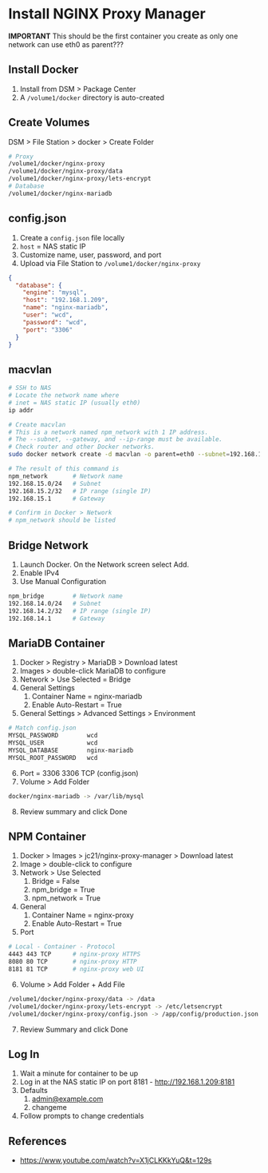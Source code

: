 # Install NGINX Proxy Manager

**IMPORTANT** This should be the first container you create as only one network can use eth0 as parent???


## Install Docker

1. Install from DSM > Package Center
2. A `/volume1/docker` directory is auto-created


## Create Volumes

DSM > File Station > docker > Create Folder

```bash
# Proxy
/volume1/docker/nginx-proxy
/volume1/docker/nginx-proxy/data
/volume1/docker/nginx-proxy/lets-encrypt
# Database
/volume1/docker/nginx-mariadb
```

## config.json

1. Create a `config.json` file locally
2. `host` = NAS static IP
3. Customize name, user, password, and port
4. Upload via File Station to `/volume1/docker/nginx-proxy`

```json
{
  "database": {
    "engine": "mysql",
    "host": "192.168.1.209",
    "name": "nginx-mariadb",
    "user": "wcd",
    "password": "wcd",
    "port": "3306"
  }
}
```

## macvlan 

```bash
# SSH to NAS
# Locate the network name where
# inet = NAS static IP (usually eth0)
ip addr

# Create macvlan
# This is a network named npm_network with 1 IP address.
# The --subnet, --gateway, and --ip-range must be available.
# Check router and other Docker networks.
sudo docker network create -d macvlan -o parent=eth0 --subnet=192.168.15.0/24 --gateway=192.168.15.1 --ip-range=192.168.15.2/32 npm_network

# The result of this command is
npm_network       # Network name
192.168.15.0/24   # Subnet
192.168.15.2/32   # IP range (single IP)
192.168.15.1      # Gateway

# Confirm in Docker > Network
# npm_network should be listed
```

## Bridge Network

1. Launch Docker. On the Network screen select Add.
2. Enable IPv4
3. Use Manual Configuration

```bash
npm_bridge        # Network name
192.168.14.0/24   # Subnet
192.168.14.2/32   # IP range (single IP)
192.168.14.1      # Gateway
```

## MariaDB Container

1. Docker > Registry > MariaDB > Download latest
2. Images > double-click MariaDB to configure
3. Network > Use Selected = Bridge
4. General Settings
   1. Container Name = nginx-mariadb
   2. Enable Auto-Restart = True
5. General Settings > Advanced Settings > Environment
   
```bash
# Match config.json
MYSQL_PASSWORD        wcd
MYSQL_USER            wcd
MYSQL_DATABASE        nginx-mariadb
MYSQL_ROOT_PASSWORD   wcd
```
6. Port = 3306 3306 TCP (config.json)
7. Volume > Add Folder

```bash
docker/nginx-mariadb -> /var/lib/mysql
```
8. Review summary and click Done


## NPM Container

1. Docker > Images > jc21/nginx-proxy-manager > Download latest
2. Image > double-click to configure
3. Network > Use Selected
   1. Bridge = False
   2. npm_bridge = True
   3. npm_network = True
4. General 
   1. Container Name = nginx-proxy
   2. Enable Auto-Restart = True
5. Port
   
```bash
# Local - Container - Protocol
4443 443 TCP      # nginx-proxy HTTPS
8080 80 TCP       # nginx-proxy HTTP
8181 81 TCP       # nginx-proxy web UI
```
6. Volume > Add Folder + Add File
   
```bash
/volume1/docker/nginx-proxy/data -> /data
/volume1/docker/nginx-proxy/lets-encrypt -> /etc/letsencrypt
/volume1/docker/nginx-proxy/config.json -> /app/config/production.json
```
7.  Review Summary and click Done


## Log In

1. Wait a minute for container to be up
2. Log in at the NAS static IP on port 8181 - http://192.168.1.209:8181
3. Defaults 
   1. admin@example.com
   2. changeme
4. Follow prompts to change credentials


## References

* https://www.youtube.com/watch?v=X1jCLKKkYuQ&t=129s

